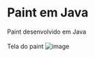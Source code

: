 # Paint em Java
 Paint desenvolvido em Java
 <br><br>
Tela do paint
![image](https://github.com/user-attachments/assets/e2d3ad64-aea4-4763-9c64-76330e2463ae)
